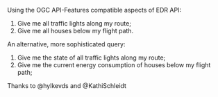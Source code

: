 Using the OGC API-Features compatible aspects of EDR API:
1.    Give me all traffic lights along my route;
2.    Give me all houses below my flight path.

An alternative, more sophisticated query:
1. Give me the state of all traffic lights along my route;
2. Give me the current energy consumption of houses below my flight path;

Thanks to @hylkevds and @KathiSchleidt
